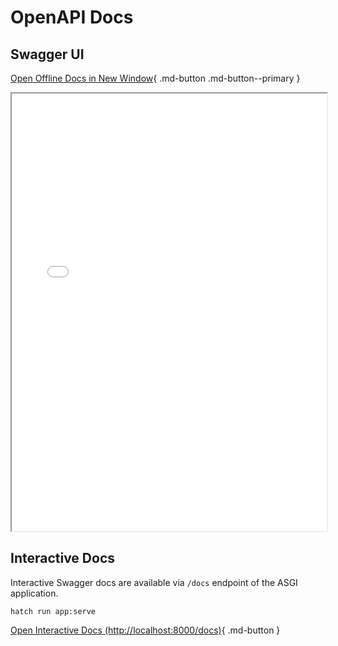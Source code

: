 # OpenAPI Docs

## Swagger UI

[Open Offline Docs in New Window](_static/swagger.html){ .md-button .md-button--primary }

<iframe
src="../_static/swagger.html"
height="700"
width="100%">
</iframe>

## Interactive Docs

Interactive Swagger docs are available via `/docs` endpoint of the
ASGI application.

```shel
hatch run app:serve
```

[Open Interactive Docs (http://localhost:8000/docs)](http://localhost:8000/docs){ .md-button }
